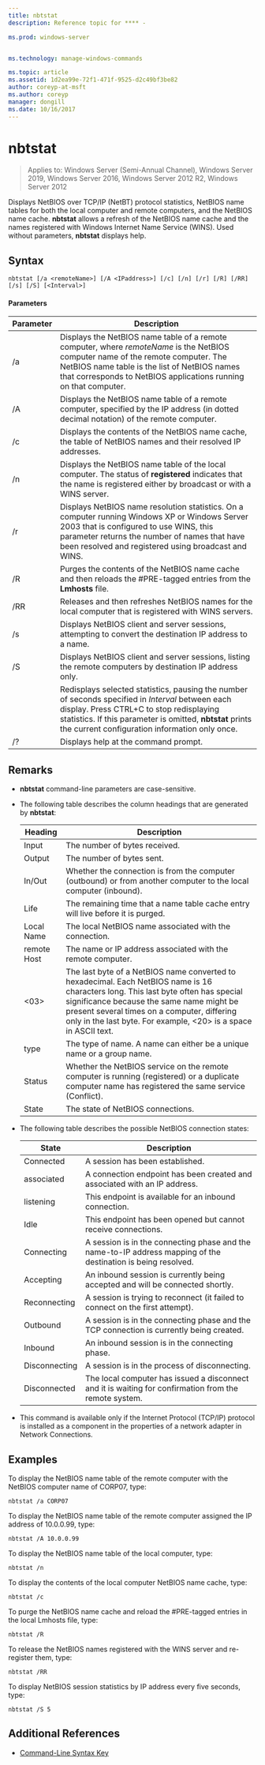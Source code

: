 ```yaml
---
title: nbtstat
description: Reference topic for **** -

ms.prod: windows-server


ms.technology: manage-windows-commands

ms.topic: article
ms.assetid: 1d2ea99e-72f1-471f-9525-d2c49bf3be82
author: coreyp-at-msft
ms.author: coreyp
manager: dongill
ms.date: 10/16/2017
---
```

# nbtstat

> Applies to: Windows Server (Semi-Annual Channel), Windows Server 2019, Windows Server 2016, Windows Server 2012 R2, Windows Server 2012

Displays NetBIOS over TCP/IP (NetBT) protocol statistics, NetBIOS name tables for both the local computer and remote computers, and the NetBIOS name cache. **nbtstat** allows a refresh of the NetBIOS name cache and the names registered with Windows Internet Name Service (WINS). Used without parameters, **nbtstat** displays help.

## Syntax

```
nbtstat [/a <remoteName>] [/A <IPaddress>] [/c] [/n] [/r] [/R] [/RR] [/s] [/S] [<Interval>]
```

#### Parameters

|    Parameter    |                                                                                                                         Description                                                                                                                         |
|-----------------|-------------------------------------------------------------------------------------------------------------------------------------------------------------------------------------------------------------------------------------------------------------|
| /a <remoteName> |    Displays the NetBIOS name table of a remote computer, where *remoteName* is the NetBIOS computer name of the remote computer. The NetBIOS name table is the list of NetBIOS names that corresponds to NetBIOS applications running on that computer.     |
| /A <IPaddress>  |                                                           Displays the NetBIOS name table of a remote computer, specified by the IP address (in dotted decimal notation) of the remote computer.                                                            |
|       /c        |                                                                        Displays the contents of the NetBIOS name cache, the table of NetBIOS names and their resolved IP addresses.                                                                         |
|       /n        |                                            Displays the NetBIOS name table of the local computer. The status of **registered** indicates that the name is registered either by broadcast or with a WINS server.                                             |
|       /r        |      Displays NetBIOS name resolution statistics. On a computer running Windows XP or Windows Server 2003 that is configured to use WINS, this parameter returns the number of names that have been resolved and registered using broadcast and WINS.       |
|       /R        |                                                                      Purges the contents of the NetBIOS name cache and then reloads the #PRE-tagged entries from the **Lmhosts** file.                                                                      |
|       /RR       |                                                                           Releases and then refreshes NetBIOS names for the local computer that is registered with WINS servers.                                                                            |
|       /s        |                                                                          Displays NetBIOS client and server sessions, attempting to convert the destination IP address to a name.                                                                           |
|       /S        |                                                                          Displays NetBIOS client and server sessions, listing the remote computers by destination IP address only.                                                                          |
|   <Interval>    | Redisplays selected statistics, pausing the number of seconds specified in *Interval* between each display. Press CTRL+C to stop redisplaying statistics. If this parameter is omitted, **nbtstat** prints the current configuration information only once. |
|       /?        |                                                                                                            Displays help at the command prompt.                                                                                                             |

## Remarks

-   **nbtstat** command-line parameters are case-sensitive.

-   The following table describes the column headings that are generated by **nbtstat**:

    |Heading|Description|
    |------|--------|
    |Input|The number of bytes received.|
    |Output|The number of bytes sent.|
    |In/Out|Whether the connection is from the computer (outbound) or from another computer to the local computer (inbound).|
    |Life|The remaining time that a name table cache entry will live before it is purged.|
    |Local Name|The local NetBIOS name associated with the connection.|
    |remote Host|The name or IP address associated with the remote computer.|
    |<03>|The last byte of a NetBIOS name converted to hexadecimal. Each NetBIOS name is 16 characters long. This last byte often has special significance because the same name might be present several times on a computer, differing only in the last byte. For example, <20> is a space in ASCII text.|
    |type|The type of name. A name can either be a unique name or a group name.|
    |Status|Whether the NetBIOS service on the remote computer is running (registered) or a duplicate computer name has registered the same service (Conflict).|
    |State|The state of NetBIOS connections.|

-   The following table describes the possible NetBIOS connection states:

    |State|Description|
    |-----|--------|
    |Connected|A session has been established.|
    |associated|A connection endpoint has been created and associated with an IP address.|
    |listening|This endpoint is available for an inbound connection.|
    |Idle|This endpoint has been opened but cannot receive connections.|
    |Connecting|A session is in the connecting phase and the name-to-IP address mapping of the destination is being resolved.|
    |Accepting|An inbound session is currently being accepted and will be connected shortly.|
    |Reconnecting|A session is trying to reconnect (it failed to connect on the first attempt).|
    |Outbound|A session is in the connecting phase and the TCP connection is currently being created.|
    |Inbound|An inbound session is in the connecting phase.|
    |Disconnecting|A session is in the process of disconnecting.|
    |Disconnected|The local computer has issued a disconnect and it is waiting for confirmation from the remote system.|

-   This command is available only if the Internet Protocol (TCP/IP) protocol is installed as a component in the properties of a network adapter in Network Connections.

## Examples
To display the NetBIOS name table of the remote computer with the NetBIOS computer name of CORP07, type:

```
nbtstat /a CORP07
```

To display the NetBIOS name table of the remote computer assigned the IP address of 10.0.0.99, type:

```
nbtstat /A 10.0.0.99
```

To display the NetBIOS name table of the local computer, type:

```
nbtstat /n
```

To display the contents of the local computer NetBIOS name cache, type:

```
nbtstat /c
```

To purge the NetBIOS name cache and reload the #PRE-tagged entries in the local Lmhosts file, type:

```
nbtstat /R
```

To release the NetBIOS names registered with the WINS server and re-register them, type:

```
nbtstat /RR
```

To display NetBIOS session statistics by IP address every five seconds, type:

```
nbtstat /S 5
```

## Additional References

- [Command-Line Syntax Key](command-line-syntax-key.md)


